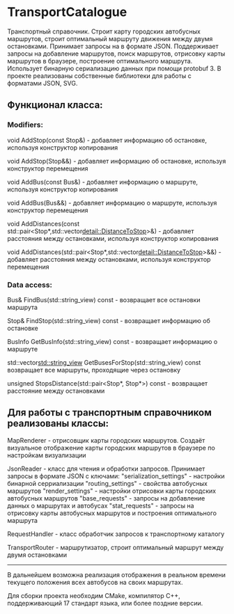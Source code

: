 # TransportCatalogue
Транспортный справочник. Строит карту городских автобусных маршрутов, строит оптимальный маршруту движения между двумя остановками. Принимает запросы на в формате JSON. Поддерживает запросы на добавление маршрутов, поиск маршрутов, отрисовку карты маршрутов в браузере, построение оптимального маршрута. Использует бинарную сериализацию данных при помощи protobuf 3. В проекте реализованы собственные библиотеки для работы с форматами JSON, SVG.

Функционал класса:
-------------------------

### Modifiers:

void AddStop(const Stop&) - добавляет информацию об остановке, используя конструктор копирования

void AddStop(Stop&&) - добавляет информацию об остановке, используя конструктор перемещения

void AddBus(const Bus&) - добавляет информацию о маршруте, используя конструктор копирования

void AddBus(Bus&&) - добавляет информацию о маршруте, используя конструктор перемещения

void AddDistances(const std::pair<Stop*,std::vector<detail::DistanceToStop>>&) - добавляет расстояния между остановками, используя конструктор копирования

void AddDistances(std::pair<Stop*,std::vector<detail::DistanceToStop>>&&) - добавляет расстояния между остановками, используя конструктор перемещения

### Data access:

Bus& FindBus(std::string_view) const - возвращает все остановки маршрута

Stop& FindStop(std::string_view) const - возвращает информацию об остановке

BusInfo GetBusInfo(std::string_view) const - возвращает информацию о маршруте

std::vector<std::string_view> GetBusesForStop(std::string_view) const возвращает все маршруты, проходящие через остановку
    
unsigned StopsDistance(std::pair<Stop*, Stop*>) const - возвращает расстояние между остановками

Для работы с транспортным справочником реализованы классы:
----------------------------------------------------------

MapRenderer - отрисовщик карты городских маршрутов. Создаёт визуальное отображение карты городских маршрутов в браузере по настройкам визуализации

JsonReader - класс для чтения и обработки запросов. Принимает запросы в формате JSON с ключами:
"serialization_settings" - настройки бинарной серриализации
"routing_settings" - свойства автобусных маршрутов 
"render_settings" - настройки отрисовки карты городских автобусных маршрутов
"base_requests" - запросы на добавление данных о маршрутах и автобусах
"stat_requests" - запросы на отрисовку карты автобусных маршрутов и построения оптимального маршрута

RequestHandler - класс обработчик запросов к транспортному каталогу

TransportRouter - маршрутизатор, строит оптимальный маршрут между двумя остановками  
  
  ----------------------------------------------------------

В дальнейшем возможна реализация отображения в реальном времени текущего положения всех автобусов на своих маршрутах. 

Для сборки проекта необходим CMake, компилятор С++, поддерживающий 17 стандарт языка, или более поздние версии.
